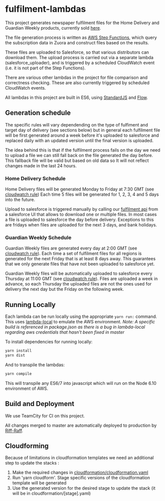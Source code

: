 # fulfilment-lambdas
This project generates newspaper fulfilment files for the Home Delivery and Guardian Weekly products, currently sold [here](https://subscribe.theguardian.com).

The file generation process is written as [AWS Step Functions](https://aws.amazon.com/step-functions/), which query the subscription data in Zuora and construct files based on the results.

These files are uploaded to Salesforce, so that various distributors can download them. The upload process is carried out via a separate lambda (salesforce_uploader), and is triggered by a scheduled CloudWatch event (i.e. it is not part of the Step Functions).

There are various other lambdas in the project for file comparison and correctness checking. These are also currently triggered by scheduled CloudWatch events.

All lambdas in this project are built in ES6, using [StandardJS](https://standardjs.com) and [Flow](http://flow.org).

## Generation schedule

The specific rules will vary dependending on the type of fulfiment and target day of delivery (see sections below) but in 
general each fulfilment file will be first generated around a week before it's uploaded to salesforce and replaced daily with an updated version until the final version is uploaded.

The idea behind this is that if the fulfilment process fails on the day we need to upload a file we can still fall back on the file generated the day before. This fallback file will be valid but based on old data so It will not reflect changes made in the last 24 hours.

### Home Delivery Schedule

Home Delivery files will be generated Monday to Friday at 7:30 GMT (see [cloudwatch rule](https://eu-west-1.console.aws.amazon.com/cloudwatch/home?region=eu-west-1#rules:name=fulfilment-lambdas-PROD-ScheduledRule-CBXIT5CNIZ8C))
Each time 5 files will be generated for 1, 2, 3, 4 and 5 days into the future.

Upload to salesforce is triggered manually by calling our [fulfilment api](https://github.com/guardian/fulfilment-lambdas/blob/master/cloudformation/cloudformation.yaml#L355) from a salesforce UI that allows to download one or multiple files.
 In most cases a file is uploaded to salesforce the day before delivery. Exceptions to this are fridays when files are uploaded for the next 3 days, and bank holidays.

### Guardian Weekly Schedule

Guardian Weekly files are generated every day at 2:00 GMT (see [cloudwatch rule](https://eu-west-1.console.aws.amazon.com/cloudwatch/home?region=eu-west-1#rules:name=fulfilment-lambdas-PROD-WeeklyScheduledRule-1QIVLQ8W0XG6M)). Each time a set of fulfilment files for all regions is generated for the next Friday that is at least 8 days away.
This guarantees that we only generate files that have not been uploaded to salesforce yet.

Guardian Weekly files will be automatically uploaded to salesforce every Thursday at 11:00 GMT (see [cloudwatch rule](https://eu-west-1.console.aws.amazon.com/cloudwatch/home?region=eu-west-1#rules:name=fulfilment-lambdas-PROD-WeeklyScheduledUploadRule-NRHNG387CPKL)). Files are uploaded a week in advance, so each Thursday the uploaded files are not the ones used for delivery the next day but the Friday on the following week.

## Running Locally

Each lambda can be run locally using the appropriate `yarn run:` command. This uses [lambda-local](https://github.com/ashiina/lambda-local) to emulate the AWS environment. 
_Note: A specific build is referenced in package.json as there is a bug in lambda-local regarding aws credentials that hasn't been fixed in master_

To install dependencies for running locally:
```bash
yarn install 
yarn dist
```
And to transpile the lambdas:
```bash
yarn compile
```
This will transpile any ES6/7 into javascript which will run on the Node 6.10 environment of AWS.

## Build and Deployment

We use TeamCity for CI on this project.

All changes merged to master are automatically deployed to production by [Riff-Raff](https://github.com/guardian/riff-raff).

## Cloudforming

Because of limitations in cloudformation templates we need an additional step to update the stacks :
1. Make the required changes in [cloudformation/cloudformation.yaml](https://github.com/guardian/fulfilment-lambdas/blob/master/cloudformation/cloudformation.yaml)
2. Run 'yarn cloudform'. Stage specific versions of the cloudformation template will be generated
3. Use the generated version for the desired stage to update the stack (it will be in cloudformation/[stage].yaml)

